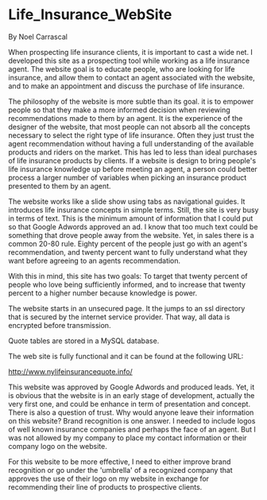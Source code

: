 # Life_Insurance_WebSite
By Noel Carrascal

When prospecting life insurance clients, it is important to cast a wide net.
I developed this site as a prospecting tool while working as a life insurance
agent. The website goal is to educate people, who are looking for life insurance,
and allow them to contact an agent associated with the website, and to make an 
appointment and discuss the purchase of life insurance.
 
The philosophy of the website is more subtle than its goal. it is to
empower people so that they make a more informed decision when reviewing
recommendations made to them by an agent. It is the experience of the
designer of the website, that most people can not absorb all the concepts
necessary to select the right type of life insurance. Often they just
trust the agent recommendation without having a full understanding of the
available products and riders on the market. This has led to less than
ideal purchases of life insurance products by clients. If a website is design
to bring people's life insurance knowledge up before meeting 
an agent, a person could better process a larger number of variables
when picking an insurance product presented to them by an agent.

The website works like a slide show using tabs as navigational guides.
It introduces life insurance concepts in simple terms. Still, the site
is very busy in terms of text. This is the minimum amount of information
that I could put so that Google Adwords approved an ad. I know that too
much text could be something that drove people away from the website.
Yet, in sales there is a common 20-80 rule. Eighty percent of the people
just go with an agent's recommendation, and twenty percent want to fully
understand what they want before agreeing to an agents recommendation.

With this in mind, this site has two goals: To target that twenty percent 
of people who love being sufficiently informed, and to increase that
twenty percent to a higher number because knowledge is power.

The website starts in an unsecured page. It the jumps to an ssl directory
that is secured by the internet service provider. That way, all data is
encrypted before transmission.

Quote tables are stored in a MySQL database.

The web site is fully functional and it can be found at the following URL:

http://www.nylifeinsurancequote.info/

This website was approved by Google Adwords and produced leads. Yet, it is
obvious that the website is in an early stage of development, actually the
very first one, and could be enhance in term of presentation and concept.
There is also a question of trust. Why would anyone leave their information
on this website? Brand recognition is one answer. I needed to include logos
of well known insurance companies and perhaps the face of an agent. But I 
was not allowed by my company to place my contact information or their
company logo on the website.

For this website to be more effective, I need to either improve brand recognition
or go under the 'umbrella' of a recognized company that approves the use
of their logo on my website in exchange for recommending their line of products
to prospective clients. 
